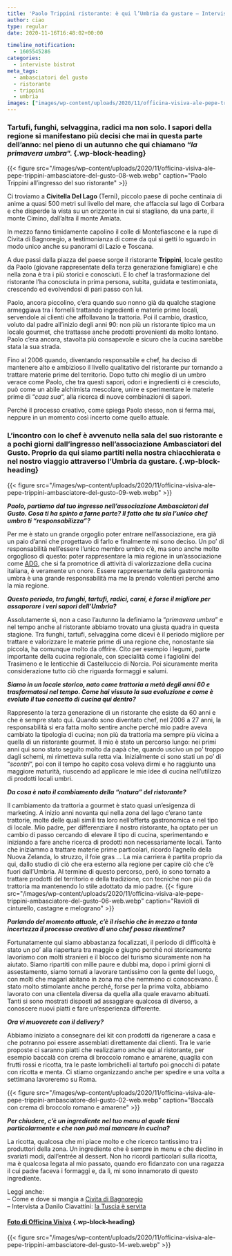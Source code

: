 ```yaml
---
title: 'Paolo Trippini ristorante: è qui l’Umbria da gustare – Intervista'
author: ciao
type: regular
date: 2020-11-16T16:48:02+00:00

timeline_notification:
  - 1605545286
categories:
  - interviste bistrot
meta_tags:
  - ambasciatori del gusto
  - ristorante
  - trippini
  - umbria
images: ["images/wp-content/uploads/2020/11/officina-visiva-ale-pepe-trippini-ambasciatore-del-gusto-04-web.webp"]
---
```

### Tartufi, funghi, selvaggina, radici ma non solo. I sapori della regione si manifestano più decisi che mai in questa parte dell’anno: nel pieno di un autunno che qui chiamano “_la primavera umbra_”. {.wp-block-heading}


{{< figure src="/images/wp-content/uploads/2020/11/officina-visiva-ale-pepe-trippini-ambasciatore-del-gusto-08-web.webp" caption="Paolo Trippini all&#8217;ingresso del suo ristorante" >}}


Ci troviamo a **Civitella Del Lago** (Terni), piccolo paese di poche centinaia di anime a quasi 500 metri sul livello del mare, che affaccia sul lago di Corbara e che disperde la vista su un orizzonte in cui si stagliano, da una parte, il monte Cimino, dall&#8217;altra il monte Amiata. 

In mezzo fanno timidamente capolino il colle di Montefiascone e la rupe di Civita di Bagnoregio, a testimonianza di come da qui si getti lo sguardo in modo unico anche su panorami di Lazio e Toscana.

A due passi dalla piazza del paese sorge il ristorante **Trippini**, locale gestito da Paolo (giovane rappresentate della terza generazione famigliare) e che nella zona è tra i più storici e conosciuti. E lo chef la trasformazione del ristorante l&#8217;ha conosciuta in prima persona, subìta, guidata e testimoniata, crescendo ed evolvendosi di pari passo con lui.

Paolo, ancora piccolino, c&#8217;era quando suo nonno già da qualche stagione armeggiava tra i fornelli trattando ingredienti e materie prime locali, servendole ai clienti che affollavano la trattoria. Poi il cambio, drastico, voluto dal padre all&#8217;inizio degli anni 90: non più un ristorante tipico ma un locale gourmet, che trattasse anche prodotti provenienti da molto lontano. Paolo c&#8217;era ancora, stavolta più consapevole e sicuro che la cucina sarebbe stata la sua strada.

Fino al 2006 quando, diventando responsabile e chef, ha deciso di mantenere alto e ambizioso il livello qualitativo del ristorante pur tornando a trattare materie prime del territorio. Dopo tutto chi meglio di un umbro verace come Paolo, che tra questi sapori, odori e ingredienti ci è cresciuto, può come un abile alchimista mescolare, unire e sperimentare le materie prime di &#8220;_casa sua_&#8220;, alla ricerca di nuove combinazioni di sapori. 

Perché il processo creativo, come spiega Paolo stesso, non si ferma mai, neppure in un momento così incerto come quello attuale.

### L&#8217;incontro con lo chef è avvenuto nella sala del suo ristorante e a pochi giorni dall&#8217;ingresso nell&#8217;associazione Ambasciatori del Gusto. Proprio da qui siamo partiti nella nostra chiacchierata e nel nostro viaggio attraverso l&#8217;Umbria da gustare. {.wp-block-heading}


{{< figure src="/images/wp-content/uploads/2020/11/officina-visiva-ale-pepe-trippini-ambasciatore-del-gusto-09-web.webp" >}}


**_Paolo, partiamo dal tuo ingresso nell&#8217;associazione Ambasciatori del Gusto. Cosa ti ha spinto a farne parte? Il fatto che tu sia l&#8217;unico chef umbro ti &#8220;responsabilizza&#8221;?_**

Per me è stato un grande orgoglio poter entrare nell&#8217;associazione, era già un paio d&#8217;anni che progettavo di farlo e finalmente mi sono deciso. Un po&#8217; di responsabilità nell&#8217;essere l&#8217;unico membro umbro c&#8217;è, ma sono anche molto orgoglioso di questo: poter rappresentare la mia regione in un&#8217;associazione come <a rel="noreferrer noopener" href="https://www.ambasciatoridelgusto.it/" target="_blank">ADG</a>, che si fa promotrice di attività di valorizzazione della cucina italiana, è veramente un onore. Essere rappresentante della gastronomia umbra è una grande responsabilità ma me la prendo volentieri perché amo la mia regione.

**_Questo periodo, tra funghi, tartufi, radici, carni, è forse il migliore per assaporare i veri sapori dell&#8217;Umbria?_**

Assolutamente sì, non a caso l&#8217;autunno la definiamo la &#8220;_primavera umbra_&#8221; e nel tempo anche al ristorante abbiamo trovato una giusta quadra in questa stagione. Tra funghi, tartufi, selvaggina come dicevi è il periodo migliore per trattare e valorizzare le materie prime di una regione che, nonostante sia piccola, ha comunque molto da offrire. Cito per esempio i legumi, parte importante della cucina regionale, con specialità come i fagiolini del Trasimeno e le lenticchie di Castelluccio di Norcia. Poi sicuramente merita considerazione tutto ciò che riguarda formaggi e salumi.

**_Siamo in un locale storico, nato come trattoria a metà degli anni 60 e trasformatosi nel tempo. Come hai vissuto la sua evoluzione e come è evoluto il tuo concetto di cucina qui dentro?_**

Rappresento la terza generazione di un ristorante che esiste da 60 anni e che è sempre stato qui. Quando sono diventato chef, nel 2006 a 27 anni, la responsabilità si era fatta molto sentire anche perché mio padre aveva cambiato la tipologia di cucina; non più da trattoria ma sempre più vicina a quella di un ristorante gourmet. Il mio è stato un percorso lungo: nei primi anni qui sono stato seguito molto da papà che, quando uscivo un po&#8217; troppo dagli schemi, mi rimetteva sulla retta via. Inizialmente ci sono stati un po&#8217; di &#8220;_scontri_&#8220;, poi con il tempo ho capito cosa voleva dirmi e ho raggiunto una maggiore maturità, riuscendo ad applicare le mie idee di cucina nell&#8217;utilizzo di prodotti locali umbri.

**_Da cosa è nato il cambiamento della &#8220;natura&#8221; del ristorante?_**

Il cambiamento da trattoria a gourmet è stato quasi un&#8217;esigenza di marketing. A inizio anni novanta qui nella zona del lago c&#8217;erano tante trattorie, molte delle quali simili tra loro nell&#8217;offerta gastronomica e nel tipo di locale. Mio padre, per differenziare il nostro ristorante, ha optato per un cambio di passo cercando di elevare il tipo di cucina, sperimentando e iniziando a fare anche ricerca di prodotti non necessariamente locali. Tanto che iniziammo a trattare materie prime particolari, ricordo l&#8217;agnello della Nuova Zelanda, lo struzzo, il foie gras &#8230; La mia carriera è partita proprio da qui, dallo studio di ciò che era esterno alla regione per capire ciò che c&#8217;è fuori dall&#8217;Umbria. Al termine di questo percorso, però, io sono tornato a trattare prodotti del territorio e della tradizione, con tecniche non più da trattoria ma mantenendo lo stile adottato da mio padre.
{{< figure src="/images/wp-content/uploads/2020/11/officina-visiva-ale-pepe-trippini-ambasciatore-del-gusto-06-web.webp" caption="Ravioli di cinturello, castagne e melograno" >}}
 

**_Parlando del momento attuale, c&#8217;è il rischio che in mezzo a tanta incertezza il processo creativo di uno chef possa risentirne?_**

Fortunatamente qui siamo abbastanza focalizzati, il periodo di difficoltà è stato un po&#8217; alla riapertura tra maggio e giugno perché noi storicamente lavoriamo con molti stranieri e il blocco del turismo sicuramente non ha aiutato. Siamo ripartiti con mille paure e dubbi ma, dopo i primi giorni di assestamento, siamo tornati a lavorare tantissimo con la gente del luogo, con molti che magari abitano in zona ma che nemmeno ci conoscevano. È stato molto stimolante anche perché, forse per la prima volta, abbiamo lavorato con una clientela diversa da quella alla quale eravamo abituati. Tanti si sono mostrati disposti ad assaggiare qualcosa di diverso, a conoscere nuovi piatti e fare un&#8217;esperienza differente.

**_Ora vi muoverete con il delivery?_**

Abbiamo iniziato a consegnare dei kit con prodotti da rigenerare a casa e che potranno poi essere assemblati direttamente dai clienti. Tra le varie proposte ci saranno piatti che realizziamo anche qui al ristorante, per esempio baccalà con crema di broccolo romano e amarene, quaglia con frutti rossi e ricotta, tra le paste lombrichelli al tartufo poi gnocchi di patate con ricotta e menta. Ci stiamo organizzando anche per spedire e una volta a settimana lavoreremo su Roma.


{{< figure src="/images/wp-content/uploads/2020/11/officina-visiva-ale-pepe-trippini-ambasciatore-del-gusto-02-web.webp" caption="Baccalà con crema di broccolo romano e amarene" >}}


**_Per chiudere, c&#8217;è un ingrediente nel tuo menu al quale tieni particolarmente e che non può mai mancare in cucina?_**

La ricotta, qualcosa che mi piace molto e che ricerco tantissimo tra i produttori della zona. Un ingrediente che è sempre in menu e che declino in svariati modi, dall&#8217;entrée al dessert. Non ho ricordi particolari sulla ricotta, ma è qualcosa legata al mio passato, quando ero fidanzato con una ragazza il cui padre faceva i formaggi e, da lì, mi sono innamorato di questo ingrediente. 

Leggi anche:  
&#8211; Come e dove si mangia a <a rel="noreferrer noopener" href="https://aleepepe.com/2020/05/25/dove-si-mangia-civita-bagnoregio/" target="_blank">Civita di Bagnoregio</a>  
&#8211; Intervista a Danilo Ciavattini: <a rel="noreferrer noopener" href="https://aleepepe.com/2020/10/19/danilo-ciavattini-ristorante-menu/" target="_blank">la Tuscia è servita</a>

#### <a href="https://www.officinavisiva.it/" target="_blank" rel="noreferrer noopener">Foto di Officina Visiva</a> {.wp-block-heading}


{{< figure src="/images/wp-content/uploads/2020/11/officina-visiva-ale-pepe-trippini-ambasciatore-del-gusto-14-web.webp" >}}
